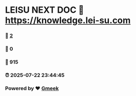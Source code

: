 # LEISU NEXT DOC :link: https://knowledge.lei-su.com 
### :page_facing_up: [2](https://knowledge.lei-su.com/tag.html) 
### :speech_balloon: 0 
### :hibiscus: 915 
### :alarm_clock: 2025-07-22 23:44:45 
### Powered by :heart: [Gmeek](https://github.com/Meekdai/Gmeek)
